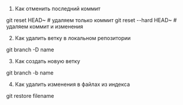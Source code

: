1. Как отменить последний коммит

git reset HEAD~ # удаляем только коммит
git reset --hard HEAD~ # удаляем коммит и изменения

2. Как удалить ветку в локальном репозитории

git branch -D name

3. Как создать новую ветку

git branch -b name

4. Как удалить изменения в файлах из индекса

git restore filename
